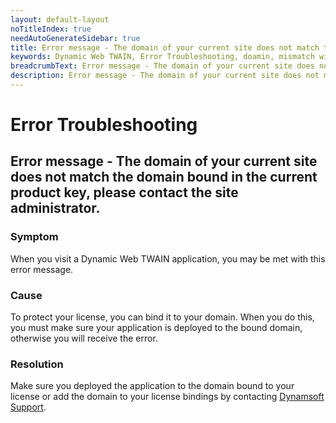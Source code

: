 ```yaml
---
layout: default-layout
noTitleIndex: true
needAutoGenerateSidebar: true
title: Error message - The domain of your current site does not match the domain bound in the current product key, please contact the site administrator.
keywords: Dynamic Web TWAIN, Error Troubleshooting, doamin, mismatch with product key
breadcrumbText: Error message - The domain of your current site does not match the domain bound in the current product key, please contact the site administrator.
description: Error message - The domain of your current site does not match the domain bound in the current product key, please contact the site administrator.
---
```


# Error Troubleshooting

## Error message - The domain of your current site does not match the domain bound in the current product key, please contact the site administrator.

### Symptom

When you visit a Dynamic Web TWAIN application, you may be met with this error message.

### Cause

To protect your license, you can bind it to your domain. When you do this, you must make sure your application is deployed to the bound domain, otherwise you will receive the error.

### Resolution

Make sure you deployed the application to the domain bound to your license or add the domain to your license bindings by contacting <a href="mailto:support@dynamsoft.com" target="_blank">Dynamsoft Support</a>.
